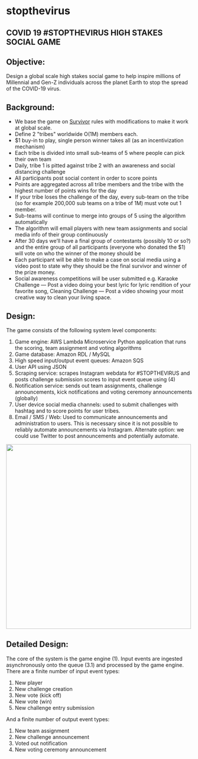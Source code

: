 # stopthevirus

## COVID 19 #STOPTHEVIRUS HIGH STAKES SOCIAL GAME

## Objective:

Design a global scale high stakes social game to help inspire millions of Millennial and Gen-Z individuals across the planet Earth to stop the spread of the COVID-19 virus.

## Background:

* We base the game on [Survivor](https://en.wikipedia.org/wiki/Survivor_(American_TV_series)) rules with modifications to make it work at global scale. 
* Define 2 "tribes" worldwide O(1M) members each.
* $1 buy-in to play, single person winner takes all (as an incentivization mechanism)
* Each tribe is divided into small sub-teams of 5 where people can pick their own team
* Daily, tribe 1 is pitted against tribe 2 with an awareness and social distancing challenge
* All participants post social content in order to score points
* Points are aggregated across all tribe members and the tribe with the highest number of points wins for the day
* If your tribe loses the challenge of the day, every sub-team on the tribe (so for example 200,000 sub teams on a tribe of 1M) must vote out 1 member.
* Sub-teams will continue to merge into groups of 5 using the algorithm automatically
* The algorithm will email players with new team assignments and social media info of their group continuously
* After 30 days we’ll have a final group of contestants (possibly 10 or so?) and the entire group of all participants (everyone who donated the $1) will vote on who the winner of the money should be
* Each participant will be able to make a case on social media using a video post to state why they should be the final survivor and winner of the prize money.
* Social awareness competitions will be user submitted e.g. Karaoke Challenge — Post a video doing your best lyric for lyric rendition of your favorite song, Cleaning Challenge — Post a video showing your most creative way to clean your living space.

## Design:

The game consists of the following system level components:

1. Game engine: AWS Lambda Microservice Python application that runs the scoring, team assignment and voting algorithms
1. Game database: Amazon RDL / MySQL
1. High speed input/output event queues: Amazon SQS 
1. User API using JSON
1. Scraping service: scrapes Instagram webdata for #STOPTHEVIRUS and posts challenge submission scores to input event queue using (4)
1. Notification service: sends out team assignments, challenge announcements, kick notifications and voting ceremony announcements (globally)
1. User device social media channels: used to submit challenges with hashtag and to score points for user tribes.
1. Email / SMS / Web: Used to communicate announcements and administration to users. This is necessary since it is not possible to reliably automate announcements via Instagram. Alternate option: we could use Twitter to post announcements and potentially automate.

<img src="https://github.com/unicorn1337x/stopthevirus/blob/master/stopthevirus_architecture1.svg" width="500">

## Detailed Design:

The core of the system is the game engine (1). Input events are ingested asynchronously onto the queue (3.1) and processed by the game engine. There are a finite number of input event types:

1. New player
1. New challenge creation
1. New vote (kick off)
1. New vote (win)
1. New challenge entry submission

And a finite number of output event types:

1. New team assignment
1. New challenge announcement
1. Voted out notification
1. New voting ceremony announcement







